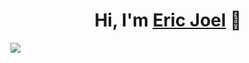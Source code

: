 <div align="center">
<h1 align="center">Hi, I'm <a href="https://aristi.dev">Eric Joel</a> 👋</h1>
</div>
<img src="https://i.imgur.com/weNbhGZ.png](https://i.ibb.co/Hdv0ygs/Developer.png">
<!--
**EirikrJ13/EirikrJ13** is a ✨ _special_ ✨ repository because its `README.md` (this file) appears on your GitHub profile.

Here are some ideas to get you started:

- 🔭 I’m currently working on ...
- 🌱 I’m currently learning ...
- 👯 I’m looking to collaborate on ...
- 🤔 I’m looking for help with ...
- 💬 Ask me about ...
- 📫 How to reach me: ...
- 😄 Pronouns: ...
- ⚡ Fun fact: ...
-->

